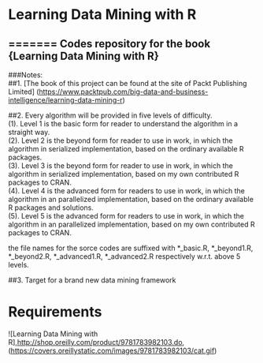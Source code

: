 # Learning Data Mining with R
=======
Codes repository for the book {Learning Data Mining with R}
------------

###Notes:<br/> 
##1. [The book of this project can be found at the site of Packt Publishing Limited] (https://www.packtpub.com/big-data-and-business-intelligence/learning-data-mining-r) <br/>

##2. Every algorithm will be provided in five levels of difficulty.<br/>
(1). Level 1 is the basic form for reader to understand the algorithm in a straight way.<br/>
(2). Level 2 is the beyond form for reader to use in work, in which the algorithm in serialized implementation, based on the ordinary available R packages.<br/>
(3). Level 3 is the beyond form for reader to use in work, in which the algorithm in serialized implementation, based on my own contributed R packages to CRAN.<br/>
(4). Level 4 is the advanced form for readers to use in work, in which the algorithm in an parallelized implementation, based on the ordinary available R packages and solutions.<br/>
(5). Level 5 is the advanced form for readers to use in work, in which the algorithm in an parallelized implementation, based on my own contributed R packages to CRAN.<br/>

the file names for the sorce codes are suffixed with *_basic.R, *_beyond1.R, *_beyond2.R, *_advanced1.R, *_advanced2.R respectively w.r.t. above 5 levels.

##3. Target for a brand new data mining framework

# Requirements

![Learning Data Mining with R],http://shop.oreilly.com/product/9781783982103.do, (https://covers.oreillystatic.com/images/9781783982103/cat.gif)

